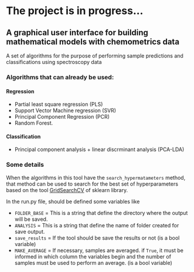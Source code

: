 # The project is in progress...

## A graphical user interface for building mathematical models with chemometrics data
A set of algorithms for the purpose of performing sample predictions and classifications using spectroscopy data

### Algorithms that can already be used: 
#### Regression
- Partial least square regression (PLS)
- Support Vector Machine regression (SVR)
- Principal Component Regression (PCR)
- Random Forest.

#### Classification
- Principal component analysis + linear discrminant analysis (PCA-LDA)

### Some details
When the algorithms in this tool have the `search_hypermatameters` method, that method can be used to search for the best set of hyperparameters based on the tool [GridSearchCV](https://scikit-learn.org/stable/modules/generated/sklearn.model_selection.GridSearchCV.html) of sklearn library.

In the run.py file, should be defined some variables like 
- `FOLDER_BASE` = This is a string that define the directory where the output will be saved.
- `ANALYSIS` = This is a string that define the name of folder created for save output.
- `save_results` = If the tool should be save the results or not (is a bool variable)
- `MAKE_AVERAGE` = If necessary, samples are averaged. if `True`, it must be informed in which column the variables begin and the number of samples must be used to perform an average.  (is a bool variable)